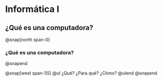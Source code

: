 # Informática I
¿Qué es una computadora?
---
@snap[north span-0]
### ¿Qué es una computadora?
@snapend

@snap[west span-55]
	@ul
	 ¿Qué?
	 ¿Para qué?
	 ¿Cómo?
	@ulend
@snapend